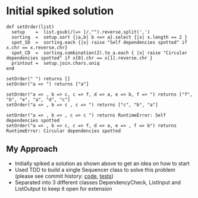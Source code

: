 # Initial spiked solution

```
def setOrder(list)
  setup    =  list.gsub(/[=> ]/,"").reverse.split(',')
  sorting  =  setup.sort {|a,b| b <=> a}.select {|x| x.length == 2 }
  spot_SD  =  sorting.each {|x| raise "Self dependencies spotted" if x.chr == x.reverse.chr}
  spot_CD  =  sorting.combination(2).to_a.each { |x| raise "Circular dependencies spotted" if x[0].chr == x[1].reverse.chr }
  printout =  setup.join.chars.uniq
end

setOrder(" ") returns []
setOrder("a => ") returns ["a"]

setOrder("a => , b => c, c => f, d => a, e => b, f => ") returns ["f", "b", "e", "a", "d", "c"]
setOrder("a => , b => c , c => ") returns ["c", "b", "a"]

setOrder("a => , b => , c => c ") returns RuntimeError: Self dependencies spotted
setOrder("a => , b => c, c => f, d => a, e => , f => b") returns RuntimeError: Circular dependencies spotted

```

## My Approach

* Initially spiked a solution as shown above to get an idea on how to start
* Used TDD to build a single Sequencer class to solve this problem (please see commit history:  [code](https://github.com/prashantmathias/otb_test/blob/aae38047c1c4e61b2296be12c477d7275162abbb/lib/sequencer.rb), [tests](https://github.com/prashantmathias/otb_test/blob/aae38047c1c4e61b2296be12c477d7275162abbb/spec/sequencer_spec.rb))
* Separated into 3 different classes DependencyCheck, ListInput and ListOutput to keep it open for extension
